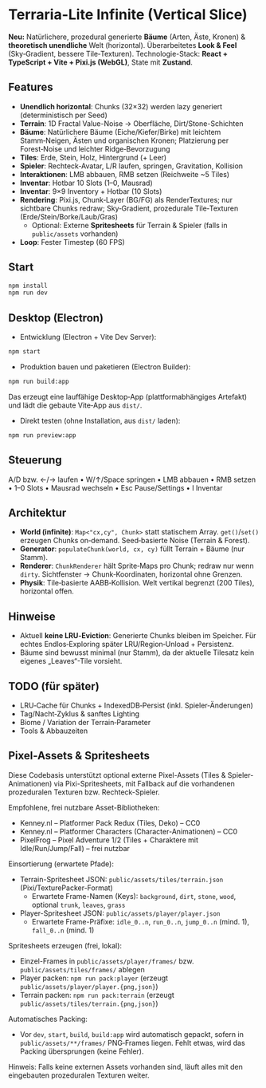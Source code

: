 # Terraria-Lite Infinite (Vertical Slice)

**Neu:** Natürlichere, prozedural generierte **Bäume** (Arten, Äste, Kronen) & **theoretisch unendliche** Welt (horizontal). Überarbeitetes **Look & Feel** (Sky‑Gradient, bessere Tile‑Texturen).
Technologie-Stack: **React + TypeScript + Vite + Pixi.js (WebGL)**, State mit **Zustand**.

## Features
- **Unendlich horizontal**: Chunks (32×32) werden lazy generiert (deterministisch per Seed)
- **Terrain**: 1D Fractal Value-Noise → Oberfläche, Dirt/Stone-Schichten
- **Bäume**: Natürlichere Bäume (Eiche/Kiefer/Birke) mit leichtem Stamm‑Neigen, Ästen und organischen Kronen; Platzierung per Forest‑Noise und leichter Ridge‑Bevorzugung
- **Tiles**: Erde, Stein, Holz, Hintergrund (+ Leer)
- **Spieler**: Rechteck-Avatar, L/R laufen, springen, Gravitation, Kollision
- **Interaktionen**: LMB abbauen, RMB setzen (Reichweite ~5 Tiles)
- **Inventar**: Hotbar 10 Slots (1–0, Mausrad)
- **Inventar**: 9×9 Inventory + Hotbar (10 Slots)
- **Rendering**: Pixi.js, Chunk‑Layer (BG/FG) als RenderTextures; nur sichtbare Chunks redraw; Sky‑Gradient, prozedurale Tile‑Texturen (Erde/Stein/Borke/Laub/Gras)
  - Optional: Externe **Spritesheets** für Terrain & Spieler (falls in `public/assets` vorhanden)
- **Loop**: Fester Timestep (60 FPS)

## Start
```bash
npm install
npm run dev
```

## Desktop (Electron)

- Entwicklung (Electron + Vite Dev Server):
```bash
npm start
```

- Produktion bauen und paketieren (Electron Builder):
```bash
npm run build:app
```
Das erzeugt eine lauffähige Desktop‑App (plattformabhängiges Artefakt) und lädt die gebaute Vite‑App aus `dist/`.

- Direkt testen (ohne Installation, aus `dist/` laden):
```bash
npm run preview:app
```

## Steuerung
A/D bzw. ←/→ laufen • W/↑/Space springen • LMB abbauen • RMB setzen • 1–0 Slots • Mausrad wechseln • Esc Pause/Settings • I Inventar

## Architektur
- **World (infinite)**: `Map<"cx,cy", Chunk>` statt statischem Array. `get()`/`set()` erzeugen Chunks on‑demand. Seed‑basierte Noise (Terrain & Forest).
- **Generator**: `populateChunk(world, cx, cy)` füllt Terrain + Bäume (nur Stamm).
- **Renderer**: `ChunkRenderer` hält Sprite‑Maps pro Chunk; redraw nur wenn `dirty`. Sichtfenster → Chunk‑Koordinaten, horizontal ohne Grenzen.
- **Physik**: Tile‑basierte AABB‑Kollision. Welt vertikal begrenzt (200 Tiles), horizontal offen.

## Hinweise
- Aktuell **keine LRU‑Eviction**: Generierte Chunks bleiben im Speicher. Für echtes Endlos‑Exploring später LRU/Region‑Unload + Persistenz.
- Bäume sind bewusst minimal (nur Stamm), da der aktuelle Tilesatz kein eigenes „Leaves“-Tile vorsieht.

## TODO (für später)
- LRU‑Cache für Chunks + IndexedDB‑Persist (inkl. Spieler‑Änderungen)
- Tag/Nacht‑Zyklus & sanftes Lighting
- Biome / Variation der Terrain‑Parameter
- Tools & Abbauzeiten

## Pixel-Assets & Spritesheets

Diese Codebasis unterstützt optional externe Pixel-Assets (Tiles & Spieler-Animationen) via Pixi-Spritesheets, mit Fallback auf die vorhandenen prozeduralen Texturen bzw. Rechteck-Spieler.

Empfohlene, frei nutzbare Asset-Bibliotheken:

- Kenney.nl – Platformer Pack Redux (Tiles, Deko) – CC0
- Kenney.nl – Platformer Characters (Character-Animationen) – CC0
- PixelFrog – Pixel Adventure 1/2 (Tiles + Charaktere mit Idle/Run/Jump/Fall) – frei nutzbar

Einsortierung (erwartete Pfade):

- Terrain-Spritesheet JSON: `public/assets/tiles/terrain.json` (Pixi/TexturePacker-Format)
  - Erwartete Frame-Namen (Keys): `background`, `dirt`, `stone`, `wood`, optional `trunk`, `leaves`, `grass`
- Player-Spritesheet JSON: `public/assets/player/player.json`
  - Erwartete Frame-Präfixe: `idle_0..n`, `run_0..n`, `jump_0..n` (mind. 1), `fall_0..n` (mind. 1)

Spritesheets erzeugen (frei, lokal):

- Einzel-Frames in `public/assets/player/frames/` bzw. `public/assets/tiles/frames/` ablegen
- Player packen: `npm run pack:player` (erzeugt `public/assets/player/player.{png,json}`)
- Terrain packen: `npm run pack:terrain` (erzeugt `public/assets/tiles/terrain.{png,json}`)

Automatisches Packing:

- Vor `dev`, `start`, `build`, `build:app` wird automatisch gepackt, sofern in `public/assets/**/frames/` PNG‑Frames liegen. Fehlt etwas, wird das Packing übersprungen (keine Fehler).

Hinweis: Falls keine externen Assets vorhanden sind, läuft alles mit den eingebauten prozeduralen Texturen weiter.
